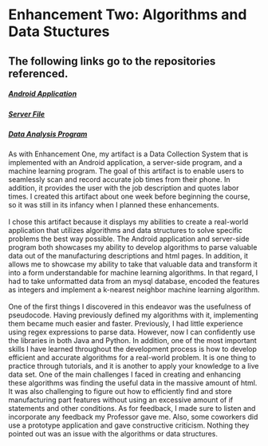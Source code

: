 # Enhancement Two: Algorithms and Data Stuctures
## The following links go to the repositories referenced.
##### [Android Application](https://github.com/diamondadam/CustomTool)
##### [Server File](https://github.com/diamondadam/DataCollectionServer)
##### [Data Analysis Program](https://github.com/diamondadam/DataAnalysis)

  As with Enhancement One, my artifact is a Data Collection System that is implemented with an Android application, a server-side program, and a machine learning program. The goal of this artifact is to enable users to seamlessly scan and record accurate job times from their phone. In addition, it provides the user with the job description and quotes labor times. I created this artifact about one week before beginning the course, so it was still in its infancy when I planned these enhancements.<br/>
  <br/>
  I chose this artifact because it displays my abilities to create a real-world application that utilizes algorithms and data structures to solve specific problems the best way possible. The Android application and server-side program both showcases my ability to develop algorithms to parse valuable data out of the manufacturing descriptions and html pages. In addition, it allows me to showcase my ability to take that valuable data and transform it into a form understandable for machine learning algorithms. In that regard, I had to take unformatted data from an mysql database, encoded the features as integers and implement a k-nearest neighbor machine learning algorithm.<br/>
  <br/>
  One of the first things I discovered in this endeavor was the usefulness of pseudocode. Having previously defined my algorithms with it, implementing them became much easier and faster. Previously, I had little experience using regex expressions to parse data.  However, now I can confidently use the libraries in both Java and Python. In addition, one of the most important skills I have learned throughout the development process is how to develop efficient and accurate algorithms for a real-world problem. It is one thing to practice through tutorials, and it is another to apply your knowledge to a live data set. One of the main challenges I faced in creating and enhancing these algorithms was finding the useful data in the massive amount of html. It was also challenging to figure out how to efficiently find and store manufacturing part features without using an excessive amount of if statements and other conditions. As for feedback, I made sure to listen and incorporate any feedback my Professor gave me. Also, some coworkers did use a prototype application and gave constructive criticism. Nothing they pointed out was an issue with the algorithms or data structures. 

